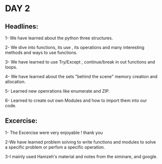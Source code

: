 # DAY 2 
## Headlines: 
1- We have learned about the python three structures.

2- We dive into functions, its use , its operations and many interesting methods and ways to use functions.

3- We have learned to use Try/Except , continue/break in out functions and loops. 

4- We have learned about the sets "behind the scene" memory creation and allocation.

5- Learned new openrations like enumerate and ZIP.

6- Learned to create out own Modules and how to import them into our code. 

## Excercise:  
1-  The Excercise were very enjoyable ! thank you 

2-We have learned problem solving to write functions and modules to solve a specific problem or perfom a specific operation. 

3-I mainly used Hamzeh's material and notes from the siminare, and google. 

